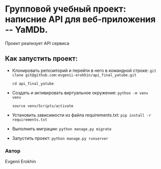 # Групповой учебный проект: написние API для веб-приложения -- YaMDb.

Проект реализует API сервиса
## Как запустить проект:
+ Клонировать репозиторий и перейти в него в командной строке:
```git clone git@github.com:evgenii-erokhin/api_final_yatube.git```

   `cd api_final_yatube`

+ Cоздать и активировать виртуальное окружение:
    `python -m venv venv`

  `source venv/Scripts/activate`

+ Установить зависимости из файла requirements.txt:
`pip install -r requirements.txt`

+ Выполнить миграции:
`python manage.py migrate`
+ Запустить проект:
`python manage.py runserver`

### Автор
Evgenii Erokhin
